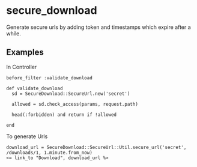 secure_download
===============


Generate secure urls by adding token and timestamps which expire after a while. 

Examples
--------

In Controller

    before_filter :validate_download

    def validate_download
      sd = SecureDownload::SecureUrl.new('secret')
  
      allowed = sd.check_access(params, request.path)
  
      head(:forbidden) and return if !allowed
  
    end


To generate Urls

    download_url = SecureDownload::SecureUrl::Util.secure_url('secret', /downloads/1, 1.minute.from_now)
    <= link_to "Download", download_url %>
